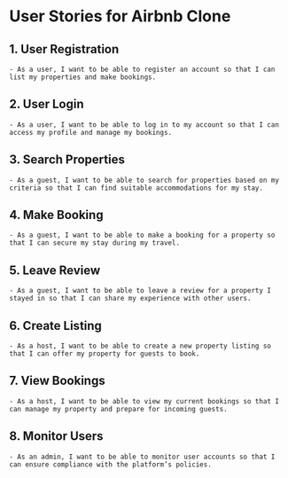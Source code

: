 # User Stories for Airbnb Clone

## 1. User Registration
    - As a user, I want to be able to register an account so that I can list my properties and make bookings.

## 2. User Login
    - As a user, I want to be able to log in to my account so that I can access my profile and manage my bookings.

## 3. Search Properties
    - As a guest, I want to be able to search for properties based on my criteria so that I can find suitable accommodations for my stay.

## 4. Make Booking
    - As a guest, I want to be able to make a booking for a property so that I can secure my stay during my travel.

## 5. Leave Review
    - As a guest, I want to be able to leave a review for a property I stayed in so that I can share my experience with other users.

## 6. Create Listing
    - As a host, I want to be able to create a new property listing so that I can offer my property for guests to book.

## 7. View Bookings
    - As a host, I want to be able to view my current bookings so that I can manage my property and prepare for incoming guests.

## 8. Monitor Users
    - As an admin, I want to be able to monitor user accounts so that I can ensure compliance with the platform’s policies.
